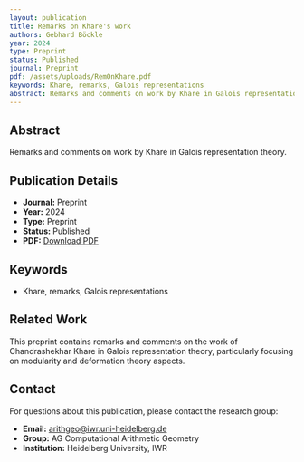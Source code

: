 ```yaml
---
layout: publication
title: Remarks on Khare's work
authors: Gebhard Böckle
year: 2024
type: Preprint
status: Published
journal: Preprint
pdf: /assets/uploads/RemOnKhare.pdf
keywords: Khare, remarks, Galois representations
abstract: Remarks and comments on work by Khare in Galois representation theory.
---
```



## Abstract

Remarks and comments on work by Khare in Galois representation theory.

## Publication Details

- **Journal:** Preprint
- **Year:** 2024
- **Type:** Preprint
- **Status:** Published
- **PDF:** [Download PDF](/assets/uploads/RemOnKhare.pdf)

## Keywords

- Khare, remarks, Galois representations

## Related Work

This preprint contains remarks and comments on the work of Chandrashekhar Khare in Galois representation theory, particularly focusing on modularity and deformation theory aspects.


## Contact

For questions about this publication, please contact the research group:
- **Email:** arithgeo@iwr.uni-heidelberg.de
- **Group:** AG Computational Arithmetic Geometry
- **Institution:** Heidelberg University, IWR